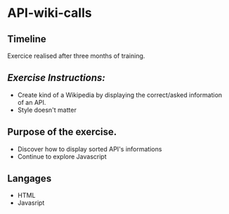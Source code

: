 # API-wiki-calls

## Timeline
Exercice realised after three months of training.

## _Exercise Instructions:_ 

* Create kind of a Wikipedia by displaying the correct/asked information of an API.
* Style doesn't matter

## Purpose of the exercise. 

* Discover how to display sorted API's informations
* Continue to explore Javascript
    
## Langages

* HTML 
* Javasript

